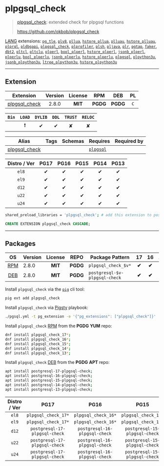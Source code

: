 # plpgsql_check


> [plpgsql_check](https://github.com/okbob/plpgsql_check): extended check for plpgsql functions
>
> https://github.com/okbob/plpgsql_check





[LANG](/lang) extensions: [`pg_tle`](/pg_tle), [`plv8`](/plv8), [`pllua`](/pllua), [`hstore_pllua`](/hstore_pllua), [`plluau`](/plluau), [`hstore_plluau`](/hstore_plluau), [`plprql`](/plprql), [`pldbgapi`](/pldbgapi), [`plpgsql_check`](/plpgsql_check), [`plprofiler`](/plprofiler), [`plsh`](/plsh), [`pljava`](/pljava), [`plr`](/plr), [`pgtap`](/pgtap), [`faker`](/faker), [`dbt2`](/dbt2), [`pltcl`](/pltcl), [`pltclu`](/pltclu), [`plperl`](/plperl), [`bool_plperl`](/bool_plperl), [`hstore_plperl`](/hstore_plperl), [`jsonb_plperl`](/jsonb_plperl), [`plperlu`](/plperlu), [`bool_plperlu`](/bool_plperlu), [`jsonb_plperlu`](/jsonb_plperlu), [`hstore_plperlu`](/hstore_plperlu), [`plpgsql`](/plpgsql), [`plpython3u`](/plpython3u), [`jsonb_plpython3u`](/jsonb_plpython3u), [`ltree_plpython3u`](/ltree_plpython3u), [`hstore_plpython3u`](/hstore_plpython3u)


-------
## Extension


| Extension | Version | License | RPM | DEB | PL |
|-----------|:-------:|:-------:|:---:|:---:|:--:|
| [plpgsql_check](https://github.com/okbob/plpgsql_check) | 2.8.0 | **<span class="tcblue">MIT</span>** | **<span class="tccyan">PGDG</span>** | **<span class="tccyan">PGDG</span>** | `C` |



| `Bin` | `LOAD` | `DYLIB` | `DDL` | `TRUST` | `RELOC` |
|:-----:|:------:|:-------:|:-----:|:-------:|:-------:|
|  | <span class="tcred">❗</span> | <span class="tcblue">✔</span> | <span class="tcblue">✔</span> | <span class="tcwarn">✘</span> | <span class="tcwarn">✘</span> |



| Alias | Tags | Schemas | Requires | Required by |
|-------|------|---------|----------|-------------|
| [plpgsql_check](/plpgsql_check) |  |  | [`plpgsql`](plpgsql) |  |



| Distro / Ver | PG17 | PG16 | PG15 | PG14 | PG13 |
|:------------:|:----:|:----:|:----:|:----:|:----:|
| `el8` | <span class="tcblue">✔</span> | <span class="tcblue">✔</span> | <span class="tcblue">✔</span> | <span class="tcblue">✔</span> | <span class="tcblue">✔</span> |
| `el9` | <span class="tcblue">✔</span> | <span class="tcblue">✔</span> | <span class="tcblue">✔</span> | <span class="tcblue">✔</span> | <span class="tcblue">✔</span> |
| `d12` | <span class="tcblue">✔</span> | <span class="tcblue">✔</span> | <span class="tcblue">✔</span> | <span class="tcblue">✔</span> | <span class="tcblue">✔</span> |
| `u22` | <span class="tcblue">✔</span> | <span class="tcblue">✔</span> | <span class="tcblue">✔</span> | <span class="tcblue">✔</span> | <span class="tcblue">✔</span> |
| `u24` | <span class="tcblue">✔</span> | <span class="tcblue">✔</span> | <span class="tcblue">✔</span> | <span class="tcblue">✔</span> | <span class="tcblue">✔</span> |



```bash
shared_preload_libraries = 'plpgsql_check'; # add this extension to postgresql.conf
```



```sql
CREATE EXTENSION plpgsql_check CASCADE;
```

-----------


## Packages


| OS | Version | License | REPO | Package Pattern | 17 | 16 | 15 | 14 | 13 | Dependency |
|:--:|---------|:-------:|:----:|-----------------|:--:|:--:|:--:|:--:|:--:|------------|
| [RPM](/rpm) | 2.8.0 | **<span class="tcblue">MIT</span>** | **<span class="tccyan">PGDG</span>** | `plpgsql_check_$v*` | **<span class="tccyan">✔</span>** | **<span class="tccyan">✔</span>** | **<span class="tccyan">✔</span>** | **<span class="tccyan">✔</span>** | **<span class="tccyan">✔</span>** |  |
| [DEB](/deb) | 2.8.0 | **<span class="tcblue">MIT</span>** | **<span class="tccyan">PGDG</span>** | `postgresql-$v-plpgsql-check` | **<span class="tccyan">✔</span>** | **<span class="tccyan">✔</span>** | **<span class="tccyan">✔</span>** | **<span class="tccyan">✔</span>** | **<span class="tccyan">✔</span>** |  |



Install `plpgsql_check` via the [`pig`](https://github.com/pgsty/pig) cli tool:

```bash
pig ext add plpgsql_check
```


Install `plpgsql_check` via [Pigsty](https://pigsty.io/docs/pgext/usage/install/) playbook:

```bash
./pgsql.yml -t pg_extension -e '{"pg_extensions": ["plpgsql_check"]}'
```


Install `plpgsql_check` [RPM](/rpm) from the **<span class="tccyan">PGDG</span>** **YUM** repo:

```bash
dnf install plpgsql_check_17*;
dnf install plpgsql_check_16*;
dnf install plpgsql_check_15*;
dnf install plpgsql_check_14*;
dnf install plpgsql_check_13*;
```


Install `plpgsql_check` [DEB](/deb) from the **<span class="tccyan">PGDG</span>** **APT** repo:

```bash
apt install postgresql-17-plpgsql-check;
apt install postgresql-16-plpgsql-check;
apt install postgresql-15-plpgsql-check;
apt install postgresql-14-plpgsql-check;
apt install postgresql-13-plpgsql-check;
```




| Distro / Ver | PG17 | PG16 | PG15 | PG14 | PG13 |
|:------------:|:----:|:----:|:----:|:----:|:----:|
| `el8` | `plpgsql_check_17*` | `plpgsql_check_16*` | `plpgsql_check_15*` | `plpgsql_check_14*` | `plpgsql_check_13*` |
| `el9` | `plpgsql_check_17*` | `plpgsql_check_16*` | `plpgsql_check_15*` | `plpgsql_check_14*` | `plpgsql_check_13*` |
| `d12` | `postgresql-17-plpgsql-check` | `postgresql-16-plpgsql-check` | `postgresql-15-plpgsql-check` | `postgresql-14-plpgsql-check` | `postgresql-13-plpgsql-check` |
| `u22` | `postgresql-17-plpgsql-check` | `postgresql-16-plpgsql-check` | `postgresql-15-plpgsql-check` | `postgresql-14-plpgsql-check` | `postgresql-13-plpgsql-check` |
| `u24` | `postgresql-17-plpgsql-check` | `postgresql-16-plpgsql-check` | `postgresql-15-plpgsql-check` | `postgresql-14-plpgsql-check` | `postgresql-13-plpgsql-check` |






